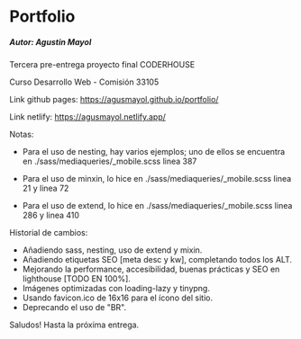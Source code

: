 # Portfolio

##### Autor: Agustin Mayol

Tercera pre-entrega proyecto final CODERHOUSE

Curso Desarrollo Web - Comisión 33105

Link github pages: https://agusmayol.github.io/portfolio/

Link netlify: https://agusmayol.netlify.app/

Notas:
- Para el uso de nesting, hay varios ejemplos; uno de ellos se encuentra en ./sass/mediaqueries/_mobile.scss linea 387

- Para el uso de minxin, lo hice en ./sass/mediaqueries/_mobile.scss linea 21 y linea 72

- Para el uso de extend, lo hice en ./sass/mediaqueries/_mobile.scss linea 286 y linea 410

Historial de cambios:
- Añadiendo sass, nesting, uso de extend y mixin.
- Añadiendo etiquetas SEO [meta desc y kw], completando todos los ALT.
- Mejorando la performance, accesibilidad, buenas prácticas y SEO en lighthouse [TODO EN 100%].
- Imágenes optimizadas con loading-lazy y tinypng.
- Usando favicon.ico de 16x16 para el ícono del sitio.
- Deprecando el uso de "BR".

Saludos! Hasta la próxima entrega.